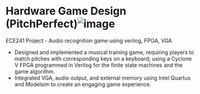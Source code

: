 # Hardware Game Design (PitchPerfect)![image](https://github.com/user-attachments/assets/32a745a7-70d1-4566-b756-04f851c8f1e8)

ECE241 Project - Audio recognition game using verilog, FPGA, VGA


-	Designed and implemented a musical training game, requiring players to match pitches with corresponding keys on a keyboard; using a Cyclone V FPGA programmed in Verilog for the finite state machines and the game algorithm.
-	Integrated VGA, audio output, and external memory using Intel Quartus and Modelsim to create an engaging game experience.

